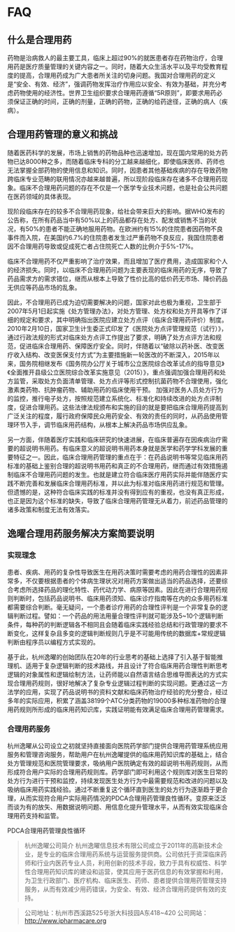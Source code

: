 # FAQ

## 什么是合理用药
药物是治病救人的最主要工具，临床上超过90%的就医患者存在药物治疗，合理用药是医疗质量管理的关键内容之一。同时，随着大众生活水平以及平均受教育程度的提高，合理用药成为广大患者所关注的切身问题。我国对合理用药的定义是“安全、有效、经济”，强调药物发挥治疗作用应以安全、有效为基础，并充分考虑药物使用的经济性。世界卫生组织要求合理用药遵循“5R原则”，即要求用药必须保证正确的时间，正确的剂量，正确的药物，正确的给药途径，正确的病人（疾病）。

## 合理用药管理的意义和挑战
随着医药科学的发展，市场上销售的药物品种也迅速增加，现在国内常用的处方药物已达8000种之多，而随着临床专科的分工越来越细化，即使临床医师、药师也无法掌握全部药物的使用信息和知识。同时，因患者其他基础疾病的存在导致药物跨临床专业范畴的联用情况亦越来越普遍，所以现阶段临床存在诸多不合理用药现象。临床不合理用药问题的存在不仅是一个医学专业技术问题，也是社会公共问题在医药领域的具体表现。

现阶段临床存在的较多不合理用药现象，给社会带来巨大的影响。据WHO发布的公告称，在所有药品当中有50%以上的药品都存在处方、配发或销售不当的状况，有50%的患者不能正确地服用药物。在欧洲约有15%的住院患者因药物不良事件而入院，在美国约6.7%的住院患者发生过严重药物不良反应，我国住院患者因不合理用药导致或促成死亡者占住院死亡人数的比例介于5%-17%。

临床不合理用药不仅严重影响了治疗效果，而且增加了医疗费用，造成国家和个人的经济损失。同时，以临床不合理用药问题为主要表现的临床用药的无序，导致了药品需求方的需求错位，继而从根本上导致了性价比高的低价药无市场、降价药品无供应等药品市场的乱象。

因此，不合理用药已成为迫切需要解决的问题，国家对此也极为重视，卫生部于2007年5月1日起实施《处方管理办法》，对处方管理、处方权和处方开具等作了详细的规定和要求，其中明确指出医院应建立处方点评（临床合理用药评价）制度。2010年2月10日，国家卫生计生委正式印发了《医院处方点评管理规范（试行）》，通过行政法规的形式对临床处方点评工作提出了要求，明确了处方点评方法和规范，促进临床合理用药、保障医疗安全。同时，伴随着以“破除以药补医、改变医疗收入结构、改变医保支付方式”为主要措施新一轮医改的不断深入，2015年以来，国务院相继发布《国务院办公厅关于城市公立医院综合改革试点的指导意见》《全面推开县级公立医院综合改革实施意见（2015）》，重点强调加强合理用药和处方监管，采取处方负面清单管理、处方点评等形式控制抗菌药物不合理使用，强化激素类药物、抗肿瘤药物、辅助用药的临床使用干预。 加强对医务人员处方行为的监控，推行电子处方，按照规范建立系统化、标准化和持续改进的处方点评制度，促进合理用药。这些法律法规颁布和实施的目的就是要把临床合理用药提高到广泛关注的程度，履行政府保障民众用药安全、有效的责任的同时，从药品使用管理环节入手，调节临床用药结构，从根本上解决药品市场供应乱象。

另一方面，伴随着医疗实践和临床研究的快速进展，在临床普遍存在因疾病治疗需要的超说明书用药。有临床意义的超说明书用药本身就是医学和药学学科发展的重要特征之一。因此，临床合理用药管理的重点在于：在药品说明书等常见临床用药标准的基础上鉴别合理的超说明书用药和真正的不合理用药，继而通过有效措施遏制临床不合理用药问题的发生。也就是建立符合临床医疗用药实际并能伴随医疗实践不断完善和发展临床合理用药标准，并以此为标准对临床用药进行规范和管理。但遗憾的是，这种符合临床实践的标准并没有得到应有的重视，也没有真正形成，也正是因为这个标准的缺失，导致了临床合理用药管理无从着力，前述药品管理的诸多政策和制度无法有效落实。

## 逸曜合理用药服务解决方案简要说明
### 实现理念
患者、疾病、用药的复杂性导致医生在用药决策时需要考虑的用药合理性的因素非常多，不仅要根据患者的个体病生理状况对用药方案做出适当的药品选择，还要综合考虑所选择药品的理化特性、药代动力学、病原等因素。因此在进行合理用药规则判断时，包括药品说明书、临床用药须知、临床诊疗指南等在内的众多用药标准都需要综合判断。毫无疑问，一个患者诊疗用药的合理性评判是一个非常复杂的逻辑判断过程。譬如：一个药品的用法用量合理性评判就可能涉及5~10个逻辑判断条件，每种药的判断逻辑各不相同且会随着临床实践经验总结和行政管理的要求不断变化，这样复杂且多变的逻辑判断规则几乎是不可能用传统的数据库+常规逻辑判断由程序员以编程方式实现的。

基于此，杭州逸曜的创始团队在20年的行业思考的基础上选择了引入基于智能推理机、适用于复杂逻辑判断的技术路线，并且设计了符合临床用药合理性判断思考逻辑的对象属性和逻辑绘制方法，让药师能以自然语言结合思维导图表达的方式实现合理用药规则，很好地解决了复杂专业逻辑过程判断的实现问题。更通过这一方法学的应用，实现了药品说明书的资料文献和临床药物治疗经验的充分整合，经过多年的实际应用，积累了涵盖38199个ATC分类药物的19000多种标准药物的合理用药规则所形成的临床用药知识库，实践证明能有效满足临床合理用药管理需求。

### 合理用药服务
杭州逸曜从公司设立之初就坚持直接面向医院药学部门提供合理用药管理系统应用服务和管理咨询服务，帮助用户在杭州逸曜提供的临床用药知识库的基础上，结合处方管理规范和医院管理要求，吸纳用户医院确定有效的超说明书用药规则，从而形成符合用户实际的合理用药规则库。药学部门即可利用这个规则库对医生日常的处方行为进行干预和监控，持续发现医生处方行为中最需要规范和改进的问题以及吸纳临床用药实践经验。通过不断重复这个循环直到医生的处方行为逐渐趋于更合理，从而实现符合用户实际用药情况的PDCA合理用药管理良性循环。变原来泛泛而谈为有的放矢、用数据说明问题、用信息化提升管理水平，从而有效实现临床合理用药支持和监管。

PDCA合理用药管理良性循环

> 杭州逸曜公司简介
> 杭州逸曜信息技术有限公司成立于2011年的高新技术企业，是专业的临床合理用药系统与运营服务提供商。公司依托于资深临床药师和行业内医药专业人员，利用创新的技术手段，致力于具有权威性、科学性合理用药知识库的建设和运营，使其应用于医药信息的有效掌握和利用，为卫生行政部门、医疗机构、临床医生、药师、患者提供合理用药管理支持服务，从而有效减少用药错误，为安全、有效、经济合理用药提供有效的支持。

> 公司地址：杭州市西溪路525号浙大科技园A东418~420 
> 公司网站：http://www.ipharmacare.org
